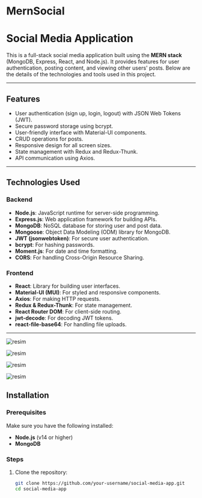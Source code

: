 # MernSocial


# Social Media Application

This is a full-stack social media application built using the **MERN stack** (MongoDB, Express, React, and Node.js). It provides features for user authentication, posting content, and viewing other users' posts. Below are the details of the technologies and tools used in this project.

---

## Features
- User authentication (sign up, login, logout) with JSON Web Tokens (JWT).
- Secure password storage using bcrypt.
- User-friendly interface with Material-UI components.
- CRUD operations for posts.
- Responsive design for all screen sizes.
- State management with Redux and Redux-Thunk.
- API communication using Axios.

---

## Technologies Used

### Backend
- **Node.js**: JavaScript runtime for server-side programming.
- **Express.js**: Web application framework for building APIs.
- **MongoDB**: NoSQL database for storing user and post data.
- **Mongoose**: Object Data Modeling (ODM) library for MongoDB.
- **JWT (jsonwebtoken)**: For secure user authentication.
- **bcrypt**: For hashing passwords.
- **Moment.js**: For date and time formatting.
- **CORS**: For handling Cross-Origin Resource Sharing.

### Frontend
- **React**: Library for building user interfaces.
- **Material-UI (MUI)**: For styled and responsive components.
- **Axios**: For making HTTP requests.
- **Redux & Redux-Thunk**: For state management.
- **React Router DOM**: For client-side routing.
- **jwt-decode**: For decoding JWT tokens.
- **react-file-base64**: For handling file uploads.

---

![resim](https://r.resimlink.com/24rICBmT5p.png)

![resim](https://r.resimlink.com/D9PiJGw1z.png)

![resim](https://r.resimlink.com/MkcQbwN.png)

![resim](https://r.resimlink.com/dq43TrI.png)

## Installation

### Prerequisites
Make sure you have the following installed:
- **Node.js** (v14 or higher)
- **MongoDB**

### Steps
1. Clone the repository:
   ```bash
   git clone https://github.com/your-username/social-media-app.git
   cd social-media-app
